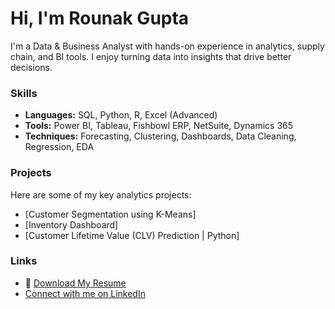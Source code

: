 # Hi, I'm Rounak Gupta

I'm a Data & Business Analyst with hands-on experience in analytics, supply chain, and BI tools. I enjoy turning data into insights that drive better decisions.

### Skills
- **Languages:** SQL, Python, R, Excel (Advanced)
- **Tools:** Power BI, Tableau, Fishbowl ERP, NetSuite, Dynamics 365
- **Techniques:** Forecasting, Clustering, Dashboards, Data Cleaning, Regression, EDA

### Projects
Here are some of my key analytics projects:
- [Customer Segmentation using K-Means]
- [Inventory Dashboard]
- [Customer Lifetime Value (CLV) Prediction | Python]
### Links
- 📄 [Download My Resume](https://github.com/rounak-gupta/rounak-gupta/raw/main/Rounak_Gupta_Resume.pdf)
- [Connect with me on LinkedIn](https://www.linkedin.com/in/rounak-gupta-283820158/)


